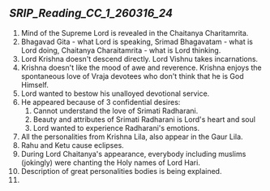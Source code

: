 ## *SRIP_Reading_CC_1_260316_24*

1. Mind of the Supreme Lord is revealed in the Chaitanya Charitamrita.
2. Bhagavad Gita - what Lord is speaking, Srimad Bhagavatam - what is Lord doing, Chaitanya Charaitamrita - what is Lord thinking.
3. Lord Krishna doesn't descend directly. Lord Vishnu takes incarnations.
4. Krishna doesn't like the mood of awe and reverence. Krishna enjoys the spontaneous love of Vraja devotees who don't think that he is God Himself.
5. Lord wanted to bestow his unalloyed devotional service.
6. He appeared because of 3 confidential desires:
   1. Cannot understand the love of Srimati Radharani.
   2. Beauty and attributes of Srimati Radharani is Lord's heart and soul
   3. Lord wanted to experience Radharani's emotions.
7. All the personalities from Krishna Lila, also appear in the Gaur Lila.
8. Rahu and Ketu cause eclipses.
9. During Lord Chaitanya's appearance, everybody including muslims (jokingly) were chanting the Holy names of Lord Hari.
10. Description of great personalities bodies is being explained.
11. 